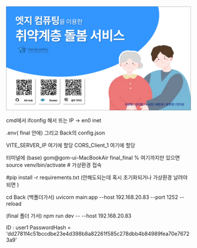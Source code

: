![프로젝트 로고](gitImages/mainScreen.png)





cmd에서 ifconfig 해서 뜨는 IP -> en0 inet

.env( final 안에) 그리고 Back의 config.json

VITE_SERVER_IP 여기에 할당
CORS_Client_1 여기에 할당

터미널에 (base) gom@gom-ui-MacBookAir final_final % 여기까지만 있으면
source venv/bin/activate # 가상환경 접속

#pip install -r requirements.txt (안해도되는데 혹시 초기화되거나 가상환경 날려야되면 )

cd Back (백폴더가서)
uvicorn main:app --host 192.168.20.83 --port 1252 --reload

(final 폴더 가서)
npm run dev -- --host 192.168.20.83


ID : user1
PasswordHash = 'dd2781f4c51bccdbe23e4d398b8a82261f585c278dbb4b84989fea70e76723a9'
